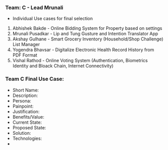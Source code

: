 ### Team: C - Lead Mrunali
- Individual Use cases for final selection
1. Abhishek Bakde - Online Bidding System for Property based on settings
2. Mrunali Pusadkar - Lip and Tung Gusture and Intention Translator App
3. Akshay Gulhane - Smart Grocery Inventory (Household/Shop Challenge) List Manager
4. Yogendra Bhavsar - Digitalize Electronic Health Record History from PDF Format
5. Vishal Rathod - Online Voting System (Authentication, Biometrics Identity and Bloack Chain, Internet Connectivity)


### Team C Final Use Case: 
- Short Name:
- Description:
- Persona:
- Painpoint:
- Justification:
- Benefits/Value:
- Current State:
- Proposed State:
- Solution:
- Technologies:
- 
